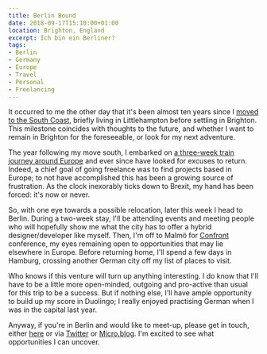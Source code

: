 ```yaml
---
title: Berlin Bound
date: 2018-09-17T15:10:00+01:00
location: Brighton, England
excerpt: Ich bin ein Berliner?
tags:
- Berlin
- Germany
- Europe
- Travel
- Personal
- Freelancing
---
```

It occurred to me the other day that it's been almost ten years since I [moved to the South Coast][1], briefly living in Littlehampton before settling in Brighton. This milestone coincides with thoughts to the future, and whether I want to remain in Brighton for the foreseeable, or look for my next adventure.

The year following my move south, I embarked on [a three-week train journey around Europe][2] and ever since have looked for excuses to return. Indeed, a chief goal of going freelance was to find projects based in Europe; to not have accomplished this has been a growing source of frustration. As the clock inexorably ticks down to Brexit, my hand has been forced: it's now or never.

So, with one eye towards a possible relocation, later this week I head to Berlin. During a two-week stay, I'll be attending events and meeting people who will hopefully show me what the city has to offer a hybrid designer/developer like myself. Then, I'm off to Malmö for [Confront][3] conference, my eyes remaining open to opportunities that may lie elsewhere in Europe. Before returning home, I'll spend a few days in Hamburg, crossing another German city off my list of places to visit.

Who knows if this venture will turn up anything interesting. I do know that I'll have to be a little more open-minded, outgoing and pro-active than usual for this trip to be a success. But if nothing else, I'll have ample opportunity to build up my score in Duolingo; I really enjoyed practising German when I was in the capital last year.

Anyway, if you're in Berlin and would like to meet-up, please get in touch, either [here][4] or via [Twitter][5] or [Micro.blog][6]. I'm excited to see what opportunities I can uncover.

[1]: https://twitter.com/paulrobertlloyd/statuses/974822866
[2]: /2009/05/a_european_adventure
[3]: http://confront.se
[4]: /contact
[5]: https://twitter.com/paulrobertlloyd
[6]: https://micro.blog/paulrobertlloyd
